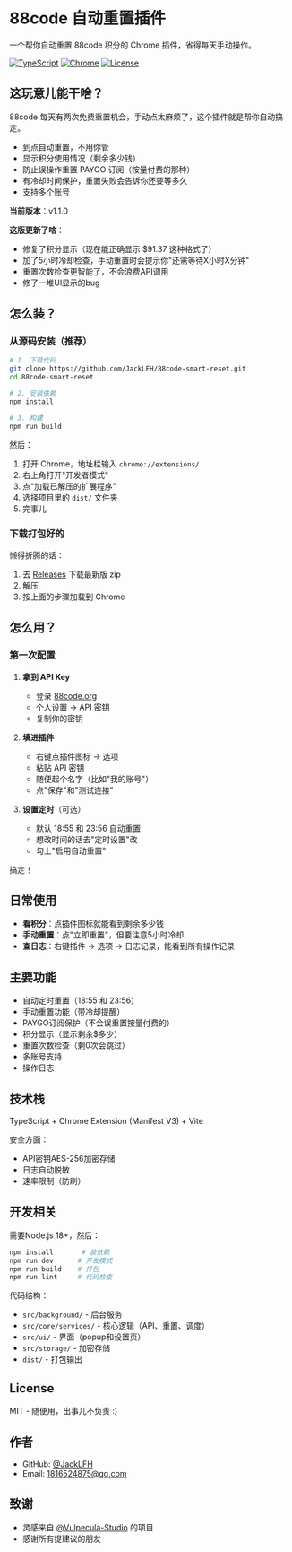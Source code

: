 # 88code 自动重置插件

一个帮你自动重置 88code 积分的 Chrome 插件，省得每天手动操作。

[![TypeScript](https://img.shields.io/badge/TypeScript-5.3-blue.svg)](https://www.typescriptlang.org/)
[![Chrome](https://img.shields.io/badge/Chrome-120+-green.svg)](https://www.google.com/chrome/)
[![License](https://img.shields.io/badge/License-MIT-yellow.svg)](./LICENSE)

## 这玩意儿能干啥？

88code 每天有两次免费重置机会，手动点太麻烦了，这个插件就是帮你自动搞定。

- 到点自动重置，不用你管
- 显示积分使用情况（剩余多少钱）
- 防止误操作重置 PAYGO 订阅（按量付费的那种）
- 有冷却时间保护，重置失败会告诉你还要等多久
- 支持多个账号

**当前版本**：v1.1.0

**这版更新了啥**：
- 修复了积分显示（现在能正确显示 $91.37 这种格式了）
- 加了5小时冷却检查，手动重置时会提示你"还需等待X小时X分钟"
- 重置次数检查更智能了，不会浪费API调用
- 修了一堆UI显示的bug

## 怎么装？

### 从源码安装（推荐）

```bash
# 1. 下载代码
git clone https://github.com/JackLFH/88code-smart-reset.git
cd 88code-smart-reset

# 2. 安装依赖
npm install

# 3. 构建
npm run build
```

然后：
1. 打开 Chrome，地址栏输入 `chrome://extensions/`
2. 右上角打开"开发者模式"
3. 点"加载已解压的扩展程序"
4. 选择项目里的 `dist/` 文件夹
5. 完事儿

### 下载打包好的

懒得折腾的话：
1. 去 [Releases](https://github.com/JackLFH/88code-smart-reset/releases) 下载最新版 zip
2. 解压
3. 按上面的步骤加载到 Chrome

## 怎么用？

### 第一次配置

1. **拿到 API Key**
   - 登录 [88code.org](https://www.88code.org)
   - 个人设置 → API 密钥
   - 复制你的密钥

2. **填进插件**
   - 右键点插件图标 → 选项
   - 粘贴 API 密钥
   - 随便起个名字（比如"我的账号"）
   - 点"保存"和"测试连接"

3. **设置定时**（可选）
   - 默认 18:55 和 23:56 自动重置
   - 想改时间的话去"定时设置"改
   - 勾上"启用自动重置"

搞定！

## 日常使用

- **看积分**：点插件图标就能看到剩余多少钱
- **手动重置**：点"立即重置"，但要注意5小时冷却
- **查日志**：右键插件 → 选项 → 日志记录，能看到所有操作记录

## 主要功能

- 自动定时重置（18:55 和 23:56）
- 手动重置功能（带冷却提醒）
- PAYGO订阅保护（不会误重置按量付费的）
- 积分显示（显示剩余$多少）
- 重置次数检查（剩0次会跳过）
- 多账号支持
- 操作日志

## 技术栈

TypeScript + Chrome Extension (Manifest V3) + Vite

安全方面：
- API密钥AES-256加密存储
- 日志自动脱敏
- 速率限制（防刷）

## 开发相关

需要Node.js 18+，然后：

```bash
npm install       # 装依赖
npm run dev      # 开发模式
npm run build    # 打包
npm run lint     # 代码检查
```

代码结构：
- `src/background/` - 后台服务
- `src/core/services/` - 核心逻辑（API、重置、调度）
- `src/ui/` - 界面（popup和设置页）
- `src/storage/` - 加密存储
- `dist/` - 打包输出

## License

MIT - 随便用，出事儿不负责 :)

## 作者
- GitHub: [@JackLFH](https://github.com/JackLFH)
- Email: 1816524875@qq.com

## 致谢

- 灵感来自 [@Vulpecula-Studio](https://github.com/Vulpecula-Studio) 的项目
- 感谢所有提建议的朋友


